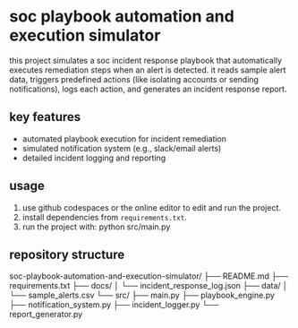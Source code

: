 # soc playbook automation and execution simulator

this project simulates a soc incident response playbook that automatically executes remediation steps when an alert is detected. it reads sample alert data, triggers predefined actions (like isolating accounts or sending notifications), logs each action, and generates an incident response report.

## key features
- automated playbook execution for incident remediation
- simulated notification system (e.g., slack/email alerts)
- detailed incident logging and reporting

## usage
1. use github codespaces or the online editor to edit and run the project.
2. install dependencies from `requirements.txt`.
3. run the project with: python src/main.py

## repository structure
soc-playbook-automation-and-execution-simulator/
├── README.md
├── requirements.txt
├── docs/
│   └── incident_response_log.json
├── data/
│   └── sample_alerts.csv
└── src/
    ├── main.py
    ├── playbook_engine.py
    ├── notification_system.py
    ├── incident_logger.py
    └── report_generator.py


